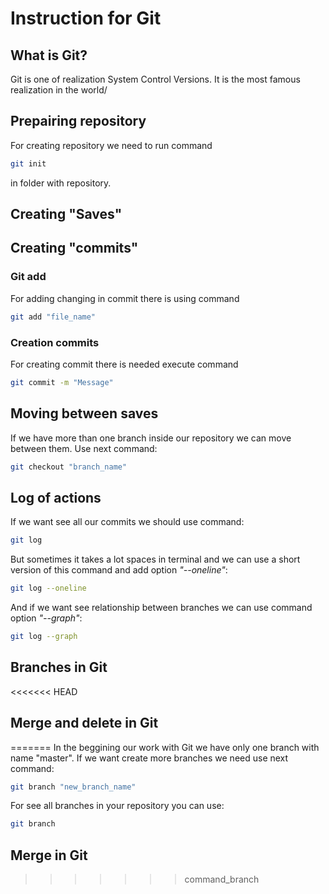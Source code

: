 # Instruction for Git

## What is Git?

Git is one of realization System Control Versions. It is the most famous realization in the world/
## Prepairing repository

For creating repository we need to run command 

```sh
git init
```
in folder with repository.

## Creating "Saves"
## Creating "commits"

### Git add

For adding changing in commit there is using command 
```sh
git add "file_name"
```
### Creation commits

For creating commit there is needed execute command 
```sh
git commit -m "Message"
```

## Moving between saves

If we have more than one branch inside our repository we can move between them. Use next command: 

```sh
git checkout "branch_name"
```

## Log of actions

If we want see all our commits we should use command:
```sh
git log 
```
But sometimes it takes a lot spaces in terminal and we can use a short version of this command and add option *"--oneline"*:
```sh
git log --oneline
```
And if we want see relationship between branches we can use command option *"--graph"*:
```sh
git log --graph
```

## Branches in Git

<<<<<<< HEAD
## Merge and delete in Git
=======
In the beggining our work with Git we have only one branch with name "master". If we want create more branches we need use next command:
```sh
git branch "new_branch_name"
```
For see all branches in your repository you can use:
```sh
git branch
```

## Merge in Git
>>>>>>> command_branch

